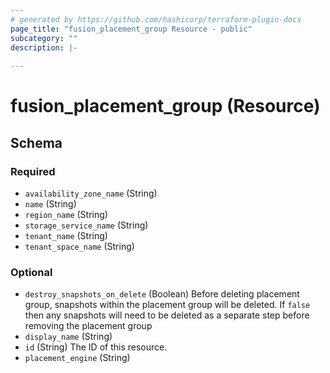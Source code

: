 ```yaml
---
# generated by https://github.com/hashicorp/terraform-plugin-docs
page_title: "fusion_placement_group Resource - public"
subcategory: ""
description: |-
  
---
```


# fusion_placement_group (Resource)





<!-- schema generated by tfplugindocs -->
## Schema

### Required

- `availability_zone_name` (String)
- `name` (String)
- `region_name` (String)
- `storage_service_name` (String)
- `tenant_name` (String)
- `tenant_space_name` (String)

### Optional

- `destroy_snapshots_on_delete` (Boolean) Before deleting placement group, snapshots within the placement group will be deleted. If `false` then any snapshots will need to be deleted as a separate step before removing the placement group
- `display_name` (String)
- `id` (String) The ID of this resource.
- `placement_engine` (String)


